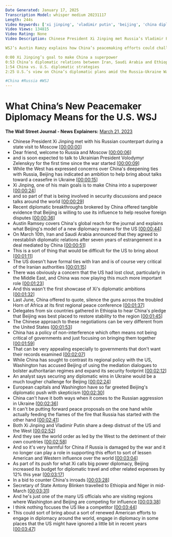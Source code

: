 ```yaml
---
Date Generated: January 17, 2025
Transcription Model: whisper medium 20231117
Length: 244s
Video Keywords: ['xi jinping', 'vladimir putin', 'beijing', 'china diplomatic relations', 'china super power', 'china peace talks', 'middle east relations', 'china middle east', 'saudi arabia iran', 'ethiopia', 'ethiopia china relations', 'horn of africa', 'china diplomatic plans', 'volodymyr zelensky', 'china diplomacy', 'china relationship russia', 'china relationship with us', 'noninterference policy', 'china vs us', "china's new peacemaker diplomatic model mean for the us", 'russia ukraine war news', 'antony blinken china', 'wonews']
Video Views: 134815
Video Rating: None
Video Description: Chinese President Xi Jinping met Russia’s Vladimir Putin in Moscow, and is expected to speak with Ukraine’s Volodymyr Zelensky soon. Recent diplomatic breakthroughs brokered by China in the Middle East and in Africa offer tangible evidence that Beijing is willing to use its influence to help resolve foreign disputes.

WSJ’s Austin Ramzy explains how China’s peacemaking efforts could challenge the U.S.

0:00 Xi Jinping’s goal to make China a superpower
0:53 China’s diplomatic relations between Iran, Saudi Arabia and Ethiopia
1:54 China vs. U.S. diplomatic strategies
2:25 U.S.’s view on China’s diplomatic plans amid the Russia-Ukraine War

#China #Russia #WSJ
---
```


# What China’s New Peacemaker Diplomacy Means for the U.S.  WSJ
**The Wall Street Journal - News Explainers:** [March 21, 2023](https://www.youtube.com/watch?v=id5XLeZmcUA)
*  Chinese President Xi Jinping met with his Russian counterpart during a state visit to Moscow [[00:00:00](https://www.youtube.com/watch?v=id5XLeZmcUA&t=0.0s)]
*  Dear friend, welcome to Russia and Moscow [[00:00:06](https://www.youtube.com/watch?v=id5XLeZmcUA&t=6.0s)]
*  and is soon expected to talk to Ukrainian President Volodymyr Zelenskyy for the first time since the war started [[00:00:09](https://www.youtube.com/watch?v=id5XLeZmcUA&t=9.0s)]
*  While the West has expressed concerns over China's deepening ties with Russia, Beijing has indicated an ambition to help bring about talks toward a ceasefire in Ukraine [[00:00:15](https://www.youtube.com/watch?v=id5XLeZmcUA&t=15.0s)]
*  Xi Jinping, one of his main goals is to make China into a superpower [[00:00:24](https://www.youtube.com/watch?v=id5XLeZmcUA&t=24.0s)]
*  and so part of that is being involved in security discussions and peace talks around the world [[00:00:29](https://www.youtube.com/watch?v=id5XLeZmcUA&t=29.0s)]
*  Recent diplomatic breakthroughs brokered by China offered tangible evidence that Beijing is willing to use its influence to help resolve foreign disputes [[00:00:36](https://www.youtube.com/watch?v=id5XLeZmcUA&t=36.0s)]
*  Austin Ramsey covers China's global reach for the journal and explains what Beijing's model of a new diplomacy means for the US [[00:00:44](https://www.youtube.com/watch?v=id5XLeZmcUA&t=44.0s)]
*  On March 10th, Iran and Saudi Arabia announced that they agreed to reestablish diplomatic relations after seven years of estrangement in a deal mediated by China [[00:00:51](https://www.youtube.com/watch?v=id5XLeZmcUA&t=51.0s)]
*  This is a sort of thing that would be difficult for the US to bring about [[00:01:11](https://www.youtube.com/watch?v=id5XLeZmcUA&t=71.0s)]
*  The US doesn't have formal ties with Iran and is of course very critical of the Iranian authorities [[00:01:15](https://www.youtube.com/watch?v=id5XLeZmcUA&t=75.0s)]
*  There was obviously a concern that the US had lost clout, particularly in the Middle East, and China was now playing this much more important role [[00:01:23](https://www.youtube.com/watch?v=id5XLeZmcUA&t=83.0s)]
*  And this wasn't the first showcase of Xi's diplomatic ambitions [[00:01:32](https://www.youtube.com/watch?v=id5XLeZmcUA&t=92.0s)]
*  Last June, China offered to quote, silence the guns across the troubled Horn of Africa at its first regional peace conference [[00:01:37](https://www.youtube.com/watch?v=id5XLeZmcUA&t=97.0s)]
*  Delegates from six countries gathered in Ethiopia to hear China's pledge that Beijing was best placed to restore stability to the region [[00:01:45](https://www.youtube.com/watch?v=id5XLeZmcUA&t=105.0s)]
*  The Chinese approach to these negotiations can be very different from the United States [[00:01:53](https://www.youtube.com/watch?v=id5XLeZmcUA&t=113.0s)]
*  China has a policy of non-interference which often means not being critical of governments and just focusing on bringing them together [[00:01:59](https://www.youtube.com/watch?v=id5XLeZmcUA&t=119.0s)]
*  That can be very appealing especially to governments that don't want their records examined [[00:02:07](https://www.youtube.com/watch?v=id5XLeZmcUA&t=127.0s)]
*  While China has sought to contrast its regional policy with the US, Washington has accused Beijing of using the mediation dialogues to bolster authoritarian regimes and expand its security footprint [[00:02:12](https://www.youtube.com/watch?v=id5XLeZmcUA&t=132.0s)]
*  An analyst says securing any diplomatic wins in Ukraine would be a much tougher challenge for Beijing [[00:02:24](https://www.youtube.com/watch?v=id5XLeZmcUA&t=144.0s)]
*  European capitals and Washington have so far greeted Beijing's diplomatic push with skepticism [[00:02:30](https://www.youtube.com/watch?v=id5XLeZmcUA&t=150.0s)]
*  China can't have it both ways when it comes to the Russian aggression in Ukraine [[00:02:36](https://www.youtube.com/watch?v=id5XLeZmcUA&t=156.0s)]
*  It can't be putting forward peace proposals on the one hand while actually feeding the flames of the fire that Russia has started with the other hand [[00:02:41](https://www.youtube.com/watch?v=id5XLeZmcUA&t=161.0s)]
*  Both Xi Jinping and Vladimir Putin share a deep distrust of the US and the West [[00:02:52](https://www.youtube.com/watch?v=id5XLeZmcUA&t=172.0s)]
*  And they see the world order as led by the West to the detriment of their own countries [[00:02:58](https://www.youtube.com/watch?v=id5XLeZmcUA&t=178.0s)]
*  And so it's very harmful for China if Russia is damaged by the war and it no longer can play a role in supporting this effort to sort of lessen American and Western influence over the world [[00:03:04](https://www.youtube.com/watch?v=id5XLeZmcUA&t=184.0s)]
*  As part of its push for what Xi calls big power diplomacy, Beijing increased its budget for diplomatic travel and other related expenses by 12% this year [[00:03:17](https://www.youtube.com/watch?v=id5XLeZmcUA&t=197.0s)]
*  In a bid to counter China's inroads [[00:03:28](https://www.youtube.com/watch?v=id5XLeZmcUA&t=208.0s)]
*  Secretary of State Antony Blinken travelled to Ethiopia and Niger in mid-March [[00:03:31](https://www.youtube.com/watch?v=id5XLeZmcUA&t=211.0s)]
*  And he's just one of the many US officials who are visiting regions where Washington and Beijing are competing for influence [[00:03:38](https://www.youtube.com/watch?v=id5XLeZmcUA&t=218.0s)]
*  I think nothing focuses the US like a competitor [[00:03:44](https://www.youtube.com/watch?v=id5XLeZmcUA&t=224.0s)]
*  This could sort of bring about a sort of renewed American efforts to engage in diplomacy around the world, engage in diplomacy in some places that the US might have ignored a little bit in recent years [[00:03:47](https://www.youtube.com/watch?v=id5XLeZmcUA&t=227.0s)]
